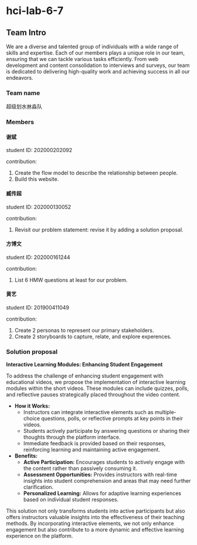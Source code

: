 # hci-lab-6-7

## Team Intro

We are a diverse and talented group of individuals with a wide range of skills and expertise. Each of our members plays a unique role in our team, ensuring that we can tackle various tasks efficiently. From web development and content consolidation to interviews and surveys, our team is dedicated to delivering high-quality work and achieving success in all our endeavors. 

### Team name
超级划水沝淼队

### Members

#### 谢斌
student ID: 202000202092

contribution: 
1. Create the flow model to describe the relationship between people.
2. Build this website.

#### 臧传超
student ID: 202000130052

contribution: 
1. Revisit our problem statement: revise it by adding a solution proposal.

#### 方博文
student ID: 202000161244

contribution: 
1. List 6 HMW questions at least for our problem.

#### 黄艺
student ID: 201900411049

contribution: 
1. Create 2 personas to represent our primary stakeholders.
2. Create 2 storyboards to capture, relate, and explore experences.


### Solution proposal
**Interactive Learning Modules: Enhancing Student Engagement**

To address the challenge of enhancing student engagement with educational videos, we propose the implementation of interactive learning modules within the short videos. These modules can include quizzes, polls, and reflective pauses strategically placed throughout the video content.

- **How it Works:**
  - Instructors can integrate interactive elements such as multiple-choice questions, polls, or reflective prompts at key points in their videos.
  - Students actively participate by answering questions or sharing their thoughts through the platform interface.
  - Immediate feedback is provided based on their responses, reinforcing learning and maintaining active engagement.
- **Benefits:**
  - **Active Participation:** Encourages students to actively engage with the content rather than passively consuming it.
  - **Assessment Opportunities:** Provides instructors with real-time insights into student comprehension and areas that may need further clarification.
  - **Personalized Learning:** Allows for adaptive learning experiences based on individual student responses.

This solution not only transforms students into active participants but also offers instructors valuable insights into the effectiveness of their teaching methods. By incorporating interactive elements, we not only enhance engagement but also contribute to a more dynamic and effective learning experience on the platform.

